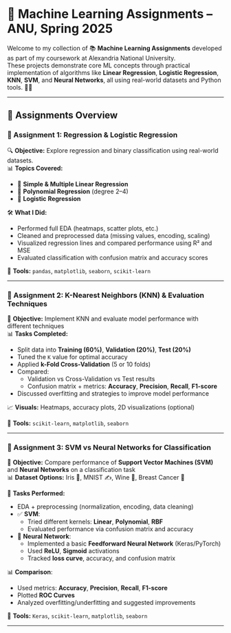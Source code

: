 # 🤖 Machine Learning Assignments – ANU, Spring 2025

Welcome to my collection of 📚 **Machine Learning Assignments** developed as part of my coursework at Alexandria National University.  
These projects demonstrate core ML concepts through practical implementation of algorithms like **Linear Regression**, **Logistic Regression**, **KNN**, **SVM**, and **Neural Networks**, all using real-world datasets and Python tools. 🐍💡

---

## 📂 Assignments Overview

### 🧮 Assignment 1: Regression & Logistic Regression

🔍 **Objective:** Explore regression and binary classification using real-world datasets.  
📊 **Topics Covered:**
- 🔹 **Simple & Multiple Linear Regression**
- 🔹 **Polynomial Regression** (degree 2–4)
- 🔹 **Logistic Regression**

🛠️ **What I Did:**
- Performed full EDA (heatmaps, scatter plots, etc.)
- Cleaned and preprocessed data (missing values, encoding, scaling)
- Visualized regression lines and compared performance using R² and MSE
- Evaluated classification with confusion matrix and accuracy scores

📌 **Tools:** `pandas`, `matplotlib`, `seaborn`, `scikit-learn`

---

### 👣 Assignment 2: K-Nearest Neighbors (KNN) & Evaluation Techniques

🎯 **Objective:** Implement KNN and evaluate model performance with different techniques  
📊 **Tasks Completed:**
- Split data into **Training (60%)**, **Validation (20%)**, **Test (20%)**
- Tuned the `K` value for optimal accuracy
- Applied **k-Fold Cross-Validation** (5 or 10 folds)
- Compared:
  - Validation vs Cross-Validation vs Test results
  - Confusion matrix + metrics: **Accuracy**, **Precision**, **Recall**, **F1-score**
- Discussed overfitting and strategies to improve model performance

📈 **Visuals:** Heatmaps, accuracy plots, 2D visualizations (optional)

📌 **Tools:** `scikit-learn`, `matplotlib`, `seaborn`

---

### 🧠 Assignment 3: SVM vs Neural Networks for Classification

🚀 **Objective:** Compare performance of **Support Vector Machines (SVM)** and **Neural Networks** on a classification task  
📊 **Dataset Options:** Iris 🌸, MNIST ✍️, Wine 🍷, Breast Cancer 🧬

🧪 **Tasks Performed:**
- EDA + preprocessing (normalization, encoding, data cleaning)
- ✅ **SVM**:
  - Tried different kernels: **Linear**, **Polynomial**, **RBF**
  - Evaluated performance via confusion matrix and accuracy
- 🔁 **Neural Network**:
  - Implemented a basic **Feedforward Neural Network** (Keras/PyTorch)
  - Used **ReLU**, **Sigmoid** activations
  - Tracked **loss curve**, accuracy, and confusion matrix

📊 **Comparison**:
- Used metrics: **Accuracy**, **Precision**, **Recall**, **F1-score**
- Plotted **ROC Curves**
- Analyzed overfitting/underfitting and suggested improvements

📌 **Tools:** `Keras`, `scikit-learn`, `matplotlib`, `seaborn`

---

